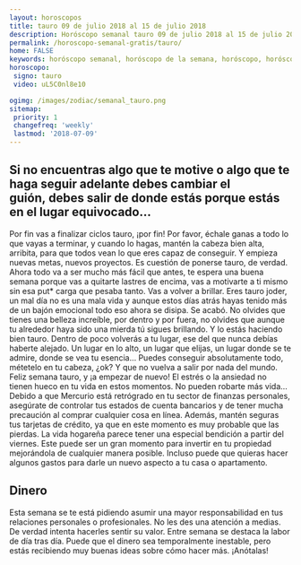 ```yaml
---
layout: horoscopos
title: tauro 09 de julio 2018 al 15 de julio 2018 
description: Horóscopo semanal tauro 09 de julio 2018 al 15 de julio 2018. Si no encuentras algo que te motive o algo que te haga seguir adelante debes cambiar el guión, debes salir de donde estás porque estás en el lugar equivocado…
permalink: /horoscopo-semanal-gratis/tauro/
home: FALSE
keywords: horóscopo semanal, horóscopo de la semana, horóscopo, horóscopo gratis,horóscopos, horóscopo esperanza gracia, horoscopos tauro la semana, horóscopos gratis, Tarot, Astrologia, Zodíaco, tauro, horoscopo gratis, semanal
horoscopo:
 signo: tauro
 video: uL5C0nl8e10

ogimg: /images/zodiac/semanal_tauro.png
sitemap:
 priority: 1
 changefreq: 'weekly'
 lastmod: '2018-07-09'
---
```




## Si no encuentras algo que te motive o algo que te haga seguir adelante debes cambiar el guión, debes salir de donde estás porque estás en el lugar equivocado…

Por fin vas a finalizar ciclos tauro, ¡por fin! Por favor, échale ganas a todo lo que vayas a terminar, y cuando lo hagas, mantén la cabeza bien alta, arribita, para que todos vean lo que eres capaz de conseguir. Y empieza nuevas metas, nuevos proyectos. Es cuestión de ponerse tauro, de verdad. Ahora todo va a ser mucho más fácil que antes, te espera una buena semana porque vas a quitarte lastres de encima, vas a motivarte a ti mismo sin esa put* carga que pesaba tanto. Vas a volver a brillar. Eres tauro joder, un mal día no es una mala vida y aunque estos días atrás hayas tenido más de un bajón emocional todo eso ahora se disipa. Se acabó. No olvides que tienes una belleza increíble, por dentro y por fuera, no olvides que aunque tu alrededor haya sido una mierda tú sigues brillando. Y lo estás haciendo bien tauro. Dentro de poco volverás a tu lugar, ese del que nunca debías haberte alejado. Un lugar en lo alto, un lugar que elijas, un lugar donde se te admire, donde se vea tu esencia… Puedes conseguir absolutamente todo, métetelo en tu cabeza, ¿ok? Y que no vuelva a salir por nada del mundo. Feliz semana tauro, y ¡a empezar de nuevo! El estrés o la ansiedad no tienen hueco en tu vida en estos momentos. No pueden robarte más vida…
Debido a que Mercurio está retrógrado en tu sector de finanzas personales, asegúrate de controlar tus estados de cuenta bancarios y de tener mucha precaución al comprar cualquier cosa en línea. Además, mantén seguras tus tarjetas de crédito, ya que en este momento es muy probable que las pierdas. La vida hogareña parece tener una especial bendición a partir del viernes. Este puede ser un gran momento para invertir en tu propiedad mejorándola de cualquier manera posible. Incluso puede que quieras hacer algunos gastos para darle un nuevo aspecto a tu casa o apartamento.

## Dinero

Esta semana se te está pidiendo asumir una mayor responsabilidad en tus relaciones personales o profesionales. No les des una atención a medias. De verdad intenta hacerles sentir su valor. Entre semana se destaca la labor de día tras día. Puede que el dinero sea temporalmente inestable, pero estás recibiendo muy buenas ideas sobre cómo hacer más. ¡Anótalas!